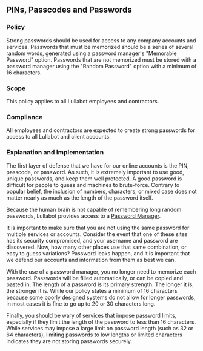 ## PINs, Passcodes and Passwords

### Policy
Strong passwords should be used for access to any company accounts and services. Passwords that must be memorized should be a series of several random words, generated using a password manager's "Memorable Password" option. Passwords that are not memorized must be stored with a password manager using the "Random Password" option with a minimum of 16 characters.

### Scope
This policy applies to all Lullabot employees and contractors.

### Compliance
All employees and contractors are expected to create strong passwords for access to all Lullabot and client accounts.

### Explanation and Implementation
The first layer of defense that we have for our online accounts is the PIN, passcode, or password. As such, it is extremely important to use good, unique passwords, and keep them well protected. A good password is difficult for people to guess and machines to brute-force. Contrary to popular belief, the inclusion of numbers, characters, or mixed case does not matter nearly as much as the length of the password itself.

Because the human brain is not capable of remembering long random passwords, Lullabot provides access to a [Password Manager](../access/password_managers.md).

It is important to make sure that you are not using the same password for multiple services or accounts. Consider the event that one of these sites has its security compromised, and your username and password are discovered. Now, how many other places use that same combination, or easy to guess variations? Password leaks happen, and it is important that we defend our accounts and information from them as best we can.

With the use of a password manager, you no longer need to memorize each password. Passwords will be filled automatically, or can be copied and pasted in. The length of a password is its primary strength. The longer it is, the stronger it is. While our policy states a minimum of 16 characters because some poorly designed systems do not allow for longer passwords, in most cases it is fine to go up to 20 or 30 characters long.

Finally, you should be wary of services that impose password limits, especially if they limit the length of the password to less than 16 characters. While services may impose a large limit on password length (such as 32 or 64 characters), limiting passwords to low lengths or limited characters indicates they are not storing passwords securely.
